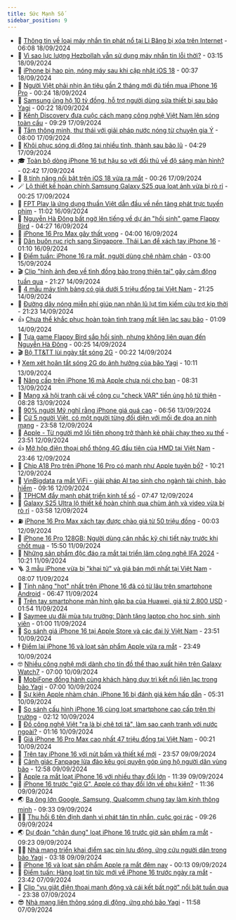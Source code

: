 ```yaml
---
title: Sức Mạnh Số
sidebar_position: 9
---
```


<!-- dantri-suc-manh-so:START -->
- 🐻 [Thông tin về loại máy nhắn tin phát nổ tại Li Băng bị xóa trên Internet](https://dantri.com.vn/suc-manh-so/thong-tin-ve-loai-may-nhan-tin-phat-no-tai-li-bang-bi-xoa-tren-internet-20240918124633626.htm) - 06:08 18/09/2024
- 💄 [Vì sao lực lượng Hezbollah vẫn sử dụng máy nhắn tin lỗi thời?](https://dantri.com.vn/suc-manh-so/vi-sao-luc-luong-hezbollah-van-su-dung-may-nhan-tin-loi-thoi-20240918101136231.htm) - 03:15 18/09/2024
- 🚀 [iPhone bị hao pin, nóng máy sau khi cập nhật iOS 18](https://dantri.com.vn/suc-manh-so/iphone-bi-hao-pin-nong-may-sau-khi-cap-nhat-ios-18-20240917222332981.htm) - 00:37 18/09/2024
- 👹 [Người Việt phải nhịn ăn tiêu gần 2 tháng mới đủ tiền mua iPhone 16 Pro](https://dantri.com.vn/suc-manh-so/nguoi-viet-phai-nhin-an-tieu-gan-2-thang-moi-du-tien-mua-iphone-16-pro-20240917155212926.htm) - 00:24 18/09/2024
- 🤭 [Samsung ủng hộ 10 tỷ đồng, hỗ trợ người dùng sửa thiết bị sau bão Yagi](https://dantri.com.vn/suc-manh-so/samsung-ung-ho-10-ty-dong-ho-tro-nguoi-dung-sua-thiet-bi-sau-bao-yagi-20240917235933574.htm) - 00:22 18/09/2024
- 🗽 [Kênh Discovery đưa cuộc cách mạng công nghệ Việt Nam lên sóng toàn cầu](https://dantri.com.vn/suc-manh-so/kenh-discovery-dua-cuoc-cach-mang-cong-nghe-viet-nam-len-song-toan-cau-20240917161955922.htm) - 09:29 17/09/2024
- 🧰 [Tắm thông minh, thư thái với giải pháp nước nóng từ chuyên gia Ý](https://dantri.com.vn/suc-manh-so/tam-thong-minh-thu-thai-voi-giai-phap-nuoc-nong-tu-chuyen-gia-y-20240917134732185.htm) - 08:00 17/09/2024
- 🤭 [Khôi phục sóng di động tại nhiều tỉnh, thành sau bão lũ](https://dantri.com.vn/suc-manh-so/khoi-phuc-song-di-dong-tai-nhieu-tinh-thanh-sau-bao-lu-20240917105024776.htm) - 04:29 17/09/2024
- 🎓 [Toàn bộ dòng iPhone 16 tụt hậu so với đối thủ về độ sáng màn hình?](https://dantri.com.vn/suc-manh-so/toan-bo-dong-iphone-16-tut-hau-so-voi-doi-thu-ve-do-sang-man-hinh-20240916234010189.htm) - 02:42 17/09/2024
- 🌮 [8 tính năng nổi bật trên iOS 18 vừa ra mắt](https://dantri.com.vn/suc-manh-so/8-tinh-nang-noi-bat-tren-ios-18-vua-ra-mat-20240916225627880.htm) - 00:26 17/09/2024
- 🪄 [Lộ thiết kế hoàn chỉnh Samsung Galaxy S25 qua loạt ảnh vừa bị rò rỉ](https://dantri.com.vn/suc-manh-so/lo-thiet-ke-hoan-chinh-samsung-galaxy-s25-qua-loat-anh-vua-bi-ro-ri-20240916155036760.htm) - 00:25 17/09/2024
- 🥳 [FPT Play là ứng dụng thuần Việt dẫn đầu về nền tảng phát trực tuyến phim](https://dantri.com.vn/suc-manh-so/fpt-play-la-ung-dung-thuan-viet-dan-dau-ve-nen-tang-phat-truc-tuyen-phim-20240916172739197.htm) - 11:02 16/09/2024
- 👺 [Nguyễn Hà Đông bất ngờ lên tiếng về dự án &quot;hồi sinh&quot; game Flappy Bird](https://dantri.com.vn/suc-manh-so/nguyen-ha-dong-bat-ngo-len-tieng-ve-du-an-hoi-sinh-game-flappy-bird-20240916102249890.htm) - 04:27 16/09/2024
- 💂 [iPhone 16 Pro Max gây thất vọng](https://dantri.com.vn/suc-manh-so/iphone-16-pro-max-gay-that-vong-20240916103240204.htm) - 04:00 16/09/2024
- 🦆 [Dân buôn rục rịch sang Singapore, Thái Lan để xách tay iPhone 16](https://dantri.com.vn/suc-manh-so/dan-buon-ruc-rich-sang-singapore-thai-lan-de-xach-tay-iphone-16-20240914103059732.htm) - 01:10 16/09/2024
- 📝 [Điểm tuần: iPhone 16 ra mắt, người dùng chê nhàm chán](https://dantri.com.vn/suc-manh-so/diem-tuan-iphone-16-ra-mat-nguoi-dung-che-nham-chan-20240913214359895.htm) - 03:00 15/09/2024
- 🎬 [Clip &quot;hình ảnh đẹp về tình đồng bào trong thiên tai&quot; gây cảm động tuần qua](https://dantri.com.vn/suc-manh-so/clip-hinh-anh-dep-ve-tinh-dong-bao-trong-thien-tai-gay-cam-dong-tuan-qua-20240915020925574.htm) - 21:27 14/09/2024
- 🐘 [4 mẫu máy tính bảng có giá dưới 5 triệu đồng tại Việt Nam](https://dantri.com.vn/suc-manh-so/4-mau-may-tinh-bang-co-gia-duoi-5-trieu-dong-tai-viet-nam-20240913172127189.htm) - 21:25 14/09/2024
- 🌈 [Đường dây nóng miễn phí giúp nạn nhân lũ lụt tìm kiếm cứu trợ kịp thời](https://dantri.com.vn/suc-manh-so/duong-day-nong-mien-phi-giup-nan-nhan-lu-lut-tim-kiem-cuu-tro-kip-thoi-20240914183915619.htm) - 21:23 14/09/2024
- 👍 [Chưa thể khắc phục hoàn toàn tình trạng mất liên lạc sau bão](https://dantri.com.vn/suc-manh-so/chua-the-khac-phuc-hoan-toan-tinh-trang-mat-lien-lac-sau-bao-20240913172340083.htm) - 01:09 14/09/2024
- 🤭 [Tựa game Flappy Bird sắp hồi sinh, nhưng không liên quan đến Nguyễn Hà Đông](https://dantri.com.vn/suc-manh-so/tua-game-flappy-bird-sap-hoi-sinh-nhung-khong-lien-quan-den-nguyen-ha-dong-20240914022535199.htm) - 00:25 14/09/2024
- 🎬 [Bộ TT&amp;TT lùi ngày tắt sóng 2G](https://dantri.com.vn/suc-manh-so/bo-tttt-lui-ngay-tat-song-2g-20240914034543148.htm) - 00:22 14/09/2024
- 🕴 [Xem xét hoãn tắt sóng 2G do ảnh hưởng của bão Yagi](https://dantri.com.vn/suc-manh-so/xem-xet-hoan-tat-song-2g-do-anh-huong-cua-bao-yagi-20240913170935366.htm) - 10:11 13/09/2024
- 🎉 [Nâng cấp trên iPhone 16 mà Apple chưa nói cho bạn](https://dantri.com.vn/suc-manh-so/nang-cap-tren-iphone-16-ma-apple-chua-noi-cho-ban-20240913111103358.htm) - 08:31 13/09/2024
- 💯 [Mạng xã hội tranh cãi về công cụ &quot;check VAR&quot; tiền ủng hộ từ thiện](https://dantri.com.vn/suc-manh-so/mang-xa-hoi-tranh-cai-ve-cong-cu-check-var-tien-ung-ho-tu-thien-20240913150554673.htm) - 08:28 13/09/2024
- 💼 [90% người Mỹ nghĩ rằng iPhone giá quá cao](https://dantri.com.vn/suc-manh-so/90-nguoi-my-nghi-rang-iphone-gia-qua-cao-20240913110404240.htm) - 06:56 13/09/2024
- 🦍 [Cứ 5 người Việt, có một người từng đối diện với mối đe dọa an ninh mạng](https://dantri.com.vn/suc-manh-so/cu-5-nguoi-viet-co-mot-nguoi-tung-doi-dien-voi-moi-de-doa-an-ninh-mang-20240912174045049.htm) - 23:58 12/09/2024
- 🤔 [Apple - Từ người mở lối tiên phong trở thành kẻ phải chạy theo xu thế](https://dantri.com.vn/suc-manh-so/apple-tu-nguoi-mo-loi-tien-phong-tro-thanh-ke-phai-chay-theo-xu-the-20240913005856111.htm) - 23:51 12/09/2024
- 👍 [Mở hộp điện thoại phổ thông 4G đầu tiên của HMD tại Việt Nam](https://dantri.com.vn/suc-manh-so/mo-hop-dien-thoai-pho-thong-4g-dau-tien-cua-hmd-tai-viet-nam-20240912204005414.htm) - 23:46 12/09/2024
- 🎊 [Chip A18 Pro trên iPhone 16 Pro có mạnh như Apple tuyên bố?](https://dantri.com.vn/suc-manh-so/chip-a18-pro-tren-iphone-16-pro-co-manh-nhu-apple-tuyen-bo-20240912165226932.htm) - 10:21 12/09/2024
- 🗽 [VinBigdata ra mắt ViFi - giải pháp AI tạo sinh cho ngành tài chính, bảo hiểm](https://dantri.com.vn/suc-manh-so/vinbigdata-ra-mat-vifi-giai-phap-ai-tao-sinh-cho-nganh-tai-chinh-bao-hiem-20240912153911771.htm) - 09:16 12/09/2024
- 🔭 [TPHCM đẩy mạnh phát triển kinh tế số](https://dantri.com.vn/suc-manh-so/tphcm-day-manh-phat-trien-kinh-te-so-20240912143237545.htm) - 07:47 12/09/2024
- 🤔 [Galaxy S25 Ultra lộ thiết kế hoàn chỉnh qua chùm ảnh và video vừa bị rò rỉ](https://dantri.com.vn/suc-manh-so/galaxy-s25-ultra-lo-thiet-ke-hoan-chinh-qua-chum-anh-va-video-vua-bi-ro-ri-20240912093514623.htm) - 03:58 12/09/2024
- ⛽️ [iPhone 16 Pro Max xách tay được chào giá từ 50 triệu đồng](https://dantri.com.vn/suc-manh-so/iphone-16-pro-max-xach-tay-duoc-chao-gia-tu-50-trieu-dong-20240911234819541.htm) - 00:03 12/09/2024
- 🤭 [iPhone 16 Pro 128GB: Người dùng cân nhắc kỹ chi tiết này trước khi chốt mua](https://dantri.com.vn/suc-manh-so/iphone-16-pro-128gb-nguoi-dung-can-nhac-ky-chi-tiet-nay-truoc-khi-chot-mua-20240911145709347.htm) - 15:50 11/09/2024
- 🫶 [Những sản phẩm độc đáo ra mắt tại triển lãm công nghệ IFA 2024](https://dantri.com.vn/suc-manh-so/nhung-san-pham-doc-dao-ra-mat-tai-trien-lam-cong-nghe-ifa-2024-20240911154635652.htm) - 10:21 11/09/2024
- 🪜 [3 mẫu iPhone vừa bị &quot;khai tử&quot; và giá bán mới nhất tại Việt Nam](https://dantri.com.vn/suc-manh-so/3-mau-iphone-vua-bi-khai-tu-va-gia-ban-moi-nhat-tai-viet-nam-20240911111957770.htm) - 08:07 11/09/2024
- 🚀 [Tính năng &quot;hot&quot; nhất trên iPhone 16 đã có từ lâu trên smartphone Android](https://dantri.com.vn/suc-manh-so/tinh-nang-hot-nhat-tren-iphone-16-da-co-tu-lau-tren-smartphone-android-20240911110309426.htm) - 06:47 11/09/2024
- 🦏 [Trên tay smartphone màn hình gập ba của Huawei, giá từ 2.800 USD](https://dantri.com.vn/suc-manh-so/tren-tay-smartphone-man-hinh-gap-ba-cua-huawei-gia-tu-2800-usd-20240911085111296.htm) - 01:54 11/09/2024
- 💃 [Saymee ưu đãi mùa tựu trường: Dành tặng laptop cho học sinh, sinh viên](https://dantri.com.vn/suc-manh-so/saymee-uu-dai-mua-tuu-truong-danh-tang-laptop-cho-hoc-sinh-sinh-vien-20240911055859587.htm) - 01:00 11/09/2024
- 🌁 [So sánh giá iPhone 16 tại Apple Store và các đại lý Việt Nam](https://dantri.com.vn/suc-manh-so/so-sanh-gia-iphone-16-tai-apple-store-va-cac-dai-ly-viet-nam-20240910232537259.htm) - 23:51 10/09/2024
- 🕴 [Điểm lại iPhone 16 và loạt sản phẩm Apple vừa ra mắt](https://dantri.com.vn/suc-manh-so/diem-lai-iphone-16-va-loat-san-pham-apple-vua-ra-mat-20240911064826824.htm) - 23:49 10/09/2024
- 🤓 [Nhiều công nghệ mới dành cho tín đồ thể thao xuất hiện trên Galaxy Watch7](https://dantri.com.vn/suc-manh-so/nhieu-cong-nghe-moi-danh-cho-tin-do-the-thao-xuat-hien-tren-galaxy-watch7-20240910122304604.htm) - 07:00 10/09/2024
- 🥳 [MobiFone đồng hành cùng khách hàng duy trì kết nối liên lạc trong bão Yagi](https://dantri.com.vn/suc-manh-so/mobifone-dong-hanh-cung-khach-hang-duy-tri-ket-noi-lien-lac-trong-bao-yagi-20240910130108392.htm) - 07:00 10/09/2024
- 🤔 [Sự kiện Apple nhàm chán, iPhone 16 bị đánh giá kém hấp dẫn](https://dantri.com.vn/suc-manh-so/su-kien-apple-nham-chan-iphone-16-bi-danh-gia-kem-hap-dan-20240910122013675.htm) - 05:31 10/09/2024
- 🧐 [So sánh cấu hình iPhone 16 cùng loạt smartphone cao cấp trên thị trường](https://dantri.com.vn/suc-manh-so/so-sanh-cau-hinh-iphone-16-cung-loat-smartphone-cao-cap-tren-thi-truong-20240910090858135.htm) - 02:12 10/09/2024
- 🦣 [Đồ công nghệ Việt &quot;ra là bị chê tơi tả&quot;, làm sao cạnh tranh với nước ngoài?](https://dantri.com.vn/suc-manh-so/do-cong-nghe-viet-ra-la-bi-che-toi-ta-lam-sao-canh-tranh-voi-nuoc-ngoai-20231119212052118.htm) - 01:16 10/09/2024
- 🧐 [Giá iPhone 16 Pro Max cao nhất 47 triệu đồng tại Việt Nam](https://dantri.com.vn/suc-manh-so/gia-iphone-16-pro-max-cao-nhat-47-trieu-dong-tai-viet-nam-20240910024824347.htm) - 00:21 10/09/2024
- 🥸 [Trên tay iPhone 16 với nút bấm và thiết kế mới](https://dantri.com.vn/suc-manh-so/tren-tay-iphone-16-voi-nut-bam-va-thiet-ke-moi-20240910033352619.htm) - 23:57 09/09/2024
- 🤖 [Cảnh giác Fanpage lừa đảo kêu gọi quyên góp ủng hộ người dân vùng bão](https://dantri.com.vn/suc-manh-so/canh-giac-fanpage-lua-dao-keu-goi-quyen-gop-ung-ho-nguoi-dan-vung-bao-20240909194228202.htm) - 12:58 09/09/2024
- 👺 [Apple ra mắt loạt iPhone 16 với nhiều thay đổi lớn](https://dantri.com.vn/suc-manh-so/apple-ra-mat-loat-iphone-16-voi-nhieu-thay-doi-lon-20240909182834404.htm) - 11:39 09/09/2024
- 🤭 [iPhone 16 trước &quot;giờ G&quot;, Apple có thay đổi lớn về phụ kiện?](https://dantri.com.vn/suc-manh-so/iphone-16-truoc-gio-g-apple-co-thay-doi-lon-ve-phu-kien-20240909172428264.htm) - 11:36 09/09/2024
- 🌏 [Ba ông lớn Google, Samsung, Qualcomm chung tay làm kính thông minh](https://dantri.com.vn/suc-manh-so/ba-ong-lon-google-samsung-qualcomm-chung-tay-lam-kinh-thong-minh-20240909095520689.htm) - 09:33 09/09/2024
- 🧑‍🏫 [Thu hồi 6 tên định danh vì phát tán tin nhắn, cuộc gọi rác](https://dantri.com.vn/suc-manh-so/thu-hoi-6-ten-dinh-danh-vi-phat-tan-tin-nhan-cuoc-goi-rac-20240909155115324.htm) - 09:26 09/09/2024
- 🌏 [Dự đoán &quot;chân dung&quot; loạt iPhone 16 trước giờ sản phẩm ra mắt](https://dantri.com.vn/suc-manh-so/du-doan-chan-dung-loat-iphone-16-truoc-gio-san-pham-ra-mat-20240909003613465.htm) - 09:23 09/09/2024
- 🧑‍🏫 [Nhà mạng triển khai điểm sạc pin lưu động, ứng cứu người dân trong bão Yagi](https://dantri.com.vn/suc-manh-so/nha-mang-trien-khai-diem-sac-pin-luu-dong-ung-cuu-nguoi-dan-trong-bao-yagi-20240909101220663.htm) - 03:18 09/09/2024
- 🦣 [iPhone 16 và loạt sản phẩm Apple ra mắt đêm nay](https://dantri.com.vn/suc-manh-so/iphone-16-va-loat-san-pham-apple-ra-mat-dem-nay-20240908230108689.htm) - 00:13 09/09/2024
- 🤔 [Điểm tuần: Hàng loạt tin tức mới về iPhone 16 trước ngày ra mắt](https://dantri.com.vn/suc-manh-so/diem-tuan-hang-loat-tin-tuc-moi-ve-iphone-16-truoc-ngay-ra-mat-20240907164647385.htm) - 23:42 07/09/2024
- 🚦 [Clip &quot;vụ giật điện thoại manh động và cái kết bất ngờ&quot; nổi bật tuần qua](https://dantri.com.vn/suc-manh-so/clip-vu-giat-dien-thoai-manh-dong-va-cai-ket-bat-ngo-noi-bat-tuan-qua-20240908011742774.htm) - 23:38 07/09/2024
- 😎 [Nhà mạng liên thông sóng di động, ứng phó bão Yagi](https://dantri.com.vn/suc-manh-so/nha-mang-lien-thong-song-di-dong-ung-pho-bao-yagi-20240907185457923.htm) - 11:58 07/09/2024<!-- dantri-suc-manh-so:END -->
